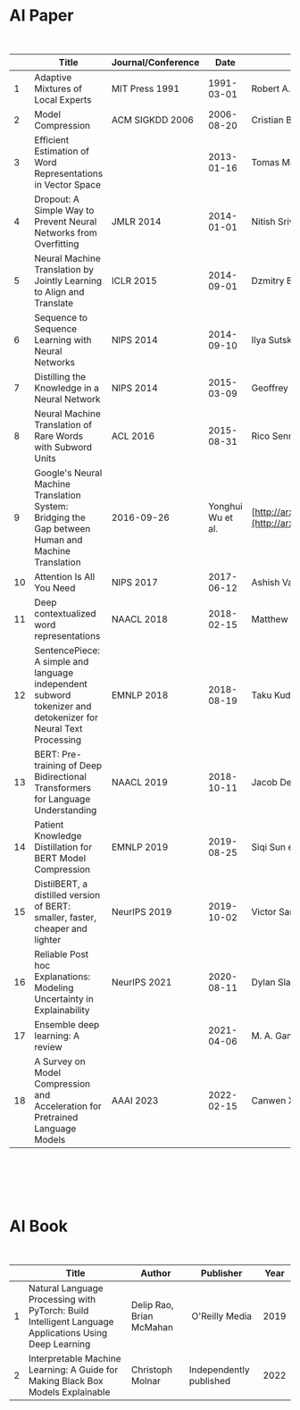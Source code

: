# AI Paper
<br>

|    | Title                                                                                                         | Journal/Conference | Date              | Author                                                                 | Link                                                                                                           |
| -- | ------------------------------------------------------------------------------------------------------------- | ------------------ | ----------------- | ---------------------------------------------------------------------- | -------------------------------------------------------------------------------------------------------------- |
| 1  | Adaptive Mixtures of Local Experts                                                                            | MIT Press 1991     | 1991-03-01        | Robert A. Jacobs et al.                                                | [https://ieeexplore.ieee.org/abstract/document/6797059](https://ieeexplore.ieee.org/abstract/document/6797059) |
| 2  | Model Compression                                                                                             | ACM SIGKDD 2006    | 2006-08-20        | Cristian Bucil˘a et al.                                                | [https://dl.acm.org/doi/abs/10.1145/1150402.1150464](https://dl.acm.org/doi/abs/10.1145/1150402.1150464)       |
| 3  | Efficient Estimation of Word Representations in Vector Space                                                  |                    | 2013-01-16        | Tomas Mikolov et al.                                                   | [http://arxiv.org/abs/1301.3781v3](http://arxiv.org/abs/1301.3781v3)                                           |
| 4  | Dropout: A Simple Way to Prevent Neural Networks from Overfitting                                             |  JMLR 2014         | 2014-01-01        | Nitish Srivastava et al.                                               | [https://ieeexplore.ieee.org/abstract/document/6797059](https://ieeexplore.ieee.org/abstract/document/6797059) |
| 5  | Neural Machine Translation by Jointly Learning to Align and Translate                                         | ICLR  2015         | 2014-09-01        | Dzmitry Bahdanau et al.                                                | [http://arxiv.org/abs/1409.0473v7](http://arxiv.org/abs/1409.0473v7)                                           |
| 6  | Sequence to Sequence Learning with Neural Networks                                                            | NIPS  2014         | 2014-09-10        | Ilya Sutskever et al.                                                  | [http://arxiv.org/abs/1409.3215v3](http://arxiv.org/abs/1409.3215v3)                                           |
| 7  | Distilling the Knowledge in a Neural Network                                                                  | NIPS  2014         | 2015-03-09        | Geoffrey Hinton et al.                                                 | [http://arxiv.org/abs/1503.02531v1](http://arxiv.org/abs/1503.02531v1)                                         |
| 8  | Neural Machine Translation of Rare Words with Subword Units                                                   | ACL  2016          | 2015-08-31        | Rico Sennrich et al.                                                   | [http://arxiv.org/abs/1508.07909v5](http://arxiv.org/abs/1508.07909v5)                                         |
| 9  | Google's Neural Machine Translation System: Bridging the Gap between Human and Machine Translation            | 2016-09-26         | Yonghui Wu et al. | [http://arxiv.org/abs/1609.08144v2](http://arxiv.org/abs/1609.08144v2) |
| 10 | Attention Is All You Need                                                                                     | NIPS  2017         | 2017-06-12        | Ashish Vaswani et al.                                                  | [http://arxiv.org/abs/1706.03762v5](http://arxiv.org/abs/1706.03762v5)                                         |
| 11 | Deep contextualized word representations                                                                      | NAACL  2018        | 2018-02-15        | Matthew E. Peters et al.                                               | [http://arxiv.org/abs/1802.05365v2](http://arxiv.org/abs/1802.05365v2)                                         |
| 12 | SentencePiece: A simple and language independent subword tokenizer and detokenizer for Neural Text Processing | EMNLP 2018         | 2018-08-19        | Taku Kudo et al.                                                       | [http://arxiv.org/abs/1808.06226v1](http://arxiv.org/abs/1808.06226v1)                                         |
| 13 | BERT: Pre-training of Deep Bidirectional Transformers for Language Understanding                              | NAACL 2019         | 2018-10-11        | Jacob Devlin et al.                                                    | [http://arxiv.org/abs/1810.04805v2](http://arxiv.org/abs/1810.04805v2)                                         |
| 14 | Patient Knowledge Distillation for BERT Model Compression                                                     | EMNLP  2019        | 2019-08-25        | Siqi Sun et al.                                                        | [http://arxiv.org/abs/1908.09355v1](http://arxiv.org/abs/1908.09355v1)                                         |
| 15 | DistilBERT, a distilled version of BERT: smaller, faster, cheaper and lighter                                 | NeurIPS 2019       | 2019-10-02        | Victor Sanh et al.                                                     | [http://arxiv.org/abs/1910.01108v4](http://arxiv.org/abs/1910.01108v4)                                         |
| 16 | Reliable Post hoc Explanations: Modeling Uncertainty in Explainability                                        | NeurIPS 2021       | 2020-08-11        | Dylan Slack et al.                                                     | [http://arxiv.org/abs/2008.05030v4](http://arxiv.org/abs/2008.05030v4)                                         |
| 17 | Ensemble deep learning: A review                                                                              |                    | 2021-04-06        | M. A. Ganaie et al.                                                    | [http://arxiv.org/abs/2104.02395v3](http://arxiv.org/abs/2104.02395v3)                                         |
| 18 | A Survey on Model Compression and Acceleration for Pretrained Language Models                                 | AAAI  2023         | 2022-02-15        | Canwen Xu et al.                                                       | [http://arxiv.org/abs/2202.07105v2](http://arxiv.org/abs/2202.07105v2)                                         |

<br><br><br><br>

# AI Book
<br>

|   | Title                                                                                                 | Author                   | Publisher               | Year |
| - | ----------------------------------------------------------------------------------------------------- | ------------------------ | ----------------------- | ---- |
| 1 | Natural Language Processing with PyTorch: Build Intelligent Language Applications Using Deep Learning | Delip Rao, Brian McMahan |  O'Reilly Media         | 2019 |
| 2 | Interpretable Machine Learning: A Guide for Making Black Box Models Explainable                       | Christoph Molnar         | Independently published | 2022 |

<br><br><br><br>

